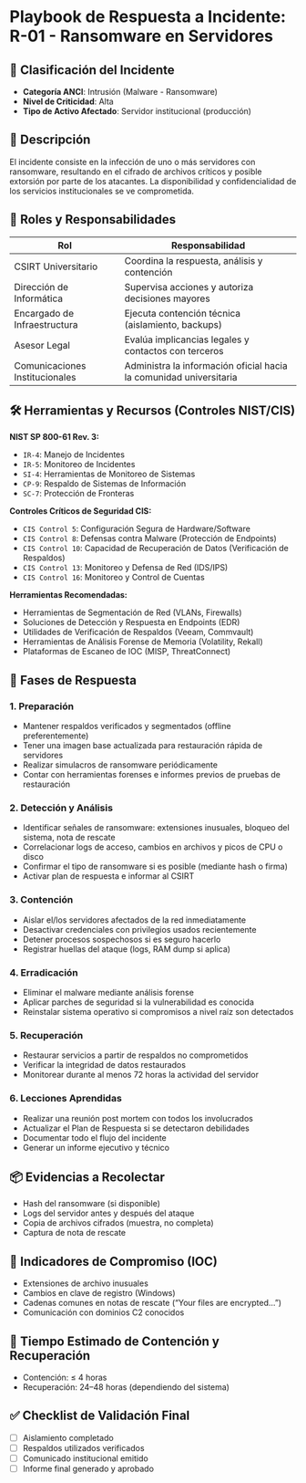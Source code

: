 # Playbook de Respuesta a Incidente: R-01 - Ransomware en Servidores

## 🛑 Clasificación del Incidente
- **Categoría ANCI**: Intrusión (Malware - Ransomware)
- **Nivel de Criticidad**: Alta
- **Tipo de Activo Afectado**: Servidor institucional (producción)

## 🧩 Descripción
El incidente consiste en la infección de uno o más servidores con ransomware, resultando en el cifrado de archivos críticos y posible extorsión por parte de los atacantes. La disponibilidad y confidencialidad de los servicios institucionales se ve comprometida.

## 👥 Roles y Responsabilidades
| Rol                            | Responsabilidad                                                                 |
|-------------------------------|----------------------------------------------------------------------------------|
| CSIRT Universitario           | Coordina la respuesta, análisis y contención                                    |
| Dirección de Informática      | Supervisa acciones y autoriza decisiones mayores                                |
| Encargado de Infraestructura  | Ejecuta contención técnica (aislamiento, backups)                              |
| Asesor Legal                  | Evalúa implicancias legales y contactos con terceros                           |
| Comunicaciones Institucionales| Administra la información oficial hacia la comunidad universitaria             |

## 🛠️ Herramientas y Recursos (Controles NIST/CIS)

**NIST SP 800-61 Rev. 3:**
- `IR-4`: Manejo de Incidentes
- `IR-5`: Monitoreo de Incidentes
- `SI-4`: Herramientas de Monitoreo de Sistemas
- `CP-9`: Respaldo de Sistemas de Información
- `SC-7`: Protección de Fronteras

**Controles Críticos de Seguridad CIS:**
- `CIS Control 5`: Configuración Segura de Hardware/Software
- `CIS Control 8`: Defensas contra Malware (Protección de Endpoints)
- `CIS Control 10`: Capacidad de Recuperación de Datos (Verificación de Respaldos)
- `CIS Control 13`: Monitoreo y Defensa de Red (IDS/IPS)
- `CIS Control 16`: Monitoreo y Control de Cuentas

**Herramientas Recomendadas:**
- Herramientas de Segmentación de Red (VLANs, Firewalls)
- Soluciones de Detección y Respuesta en Endpoints (EDR)
- Utilidades de Verificación de Respaldos (Veeam, Commvault)
- Herramientas de Análisis Forense de Memoria (Volatility, Rekall)
- Plataformas de Escaneo de IOC (MISP, ThreatConnect)

## 🧭 Fases de Respuesta

### 1. Preparación
- Mantener respaldos verificados y segmentados (offline preferentemente)
- Tener una imagen base actualizada para restauración rápida de servidores
- Realizar simulacros de ransomware periódicamente
- Contar con herramientas forenses e informes previos de pruebas de restauración

### 2. Detección y Análisis
- Identificar señales de ransomware: extensiones inusuales, bloqueo del sistema, nota de rescate
- Correlacionar logs de acceso, cambios en archivos y picos de CPU o disco
- Confirmar el tipo de ransomware si es posible (mediante hash o firma)
- Activar plan de respuesta e informar al CSIRT

### 3. Contención
- Aislar el/los servidores afectados de la red inmediatamente
- Desactivar credenciales con privilegios usados recientemente
- Detener procesos sospechosos si es seguro hacerlo
- Registrar huellas del ataque (logs, RAM dump si aplica)

### 4. Erradicación
- Eliminar el malware mediante análisis forense
- Aplicar parches de seguridad si la vulnerabilidad es conocida
- Reinstalar sistema operativo si compromisos a nivel raíz son detectados

### 5. Recuperación
- Restaurar servicios a partir de respaldos no comprometidos
- Verificar la integridad de datos restaurados
- Monitorear durante al menos 72 horas la actividad del servidor

### 6. Lecciones Aprendidas
- Realizar una reunión post mortem con todos los involucrados
- Actualizar el Plan de Respuesta si se detectaron debilidades
- Documentar todo el flujo del incidente
- Generar un informe ejecutivo y técnico

## 📦 Evidencias a Recolectar
- Hash del ransomware (si disponible)
- Logs del servidor antes y después del ataque
- Copia de archivos cifrados (muestra, no completa)
- Captura de nota de rescate

## 📌 Indicadores de Compromiso (IOC)
- Extensiones de archivo inusuales
- Cambios en clave de registro (Windows)
- Cadenas comunes en notas de rescate (“Your files are encrypted…”)
- Comunicación con dominios C2 conocidos

## 📅 Tiempo Estimado de Contención y Recuperación
- Contención: ≤ 4 horas
- Recuperación: 24–48 horas (dependiendo del sistema)

## ✅ Checklist de Validación Final
- [ ] Aislamiento completado
- [ ] Respaldos utilizados verificados
- [ ] Comunicado institucional emitido
- [ ] Informe final generado y aprobado